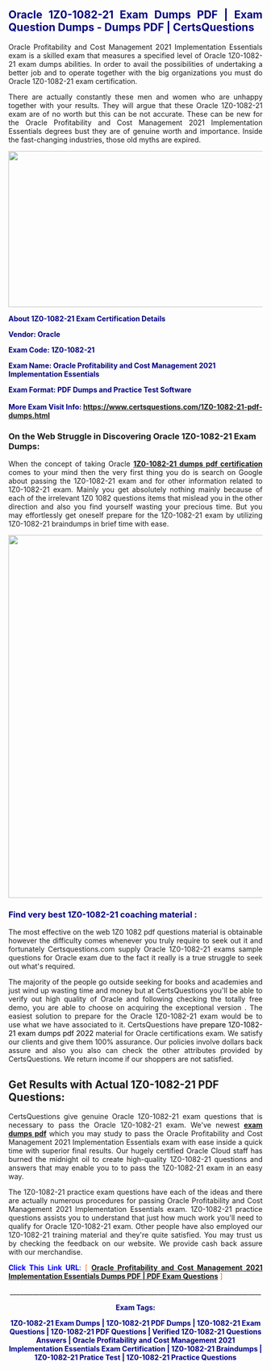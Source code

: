 <h2 style="text-align: justify;"><span style="color: #000080;">Oracle 1Z0-1082-21 Exam Dumps PDF | Exam Question Dumps - Dumps PDF | CertsQuestions</span></h2>
<p style="text-align: justify;">Oracle Profitability and Cost Management 2021 Implementation Essentials exam is a skilled exam that measures a specified level of Oracle  1Z0-1082-21 exam dumps abilities. In order to avail the possibilities of undertaking a better job and to operate together with the big organizations you must do Oracle 1Z0-1082-21 exam certification.</p>
<p style="text-align: justify;">There are actually constantly these men and women who are unhappy together with your results. They will argue that these Oracle  1Z0-1082-21 exam are of no worth but this can be not accurate. These can be new for the Oracle Profitability and Cost Management 2021 Implementation Essentials degrees bust they are of genuine worth and importance. Inside the fast-changing industries, those old myths are expired.</p>
<p><img style="display: block; margin-left: auto; margin-right: auto;" src="https://i.imgur.com/eaP4ae9.png" width="840" height="310" /></p>
<p><span style="color: #000080;"><strong>About 1Z0-1082-21 Exam Certification Details</strong></span></p>
<p><span style="color: #000080;"><strong>Vendor: Oracle<br /></strong></span></p>
<p><span style="color: #000080;"><strong>Exam Code: 1Z0-1082-21</strong></span></p>
<p><span style="color: #000080;"><strong>Exam Name: Oracle Profitability and Cost Management 2021 Implementation Essentials</strong></span></p>
<p><span style="color: #000080;"><strong>Exam Format: PDF Dumps and Practice Test Software<br /><br />More Exam Visit Info: <span style="color: #ff6600;"><a href="https://www.certsquestions.com/1Z0-1082-21-pdf-dumps.html">https://www.certsquestions.com/1Z0-1082-21-pdf-dumps.html</a></span></strong></span></p>
<h3>On the Web Struggle in Discovering Oracle 1Z0-1082-21 Exam Dumps:</h3>
<p style="text-align: justify;">When the concept of taking Oracle <a href="https://www.certsquestions.com/1Z0-1082-21-pdf-dumps.html"><strong> 1Z0-1082-21 dumps pdf certification</strong></a> comes to your mind then the very first thing you do is search on Google about passing the 1Z0-1082-21 exam and for other information related to 1Z0-1082-21 exam. Mainly you get absolutely nothing mainly because of each of the irrelevant 1Z0 1082 questions items that mislead you in the other direction and also you find yourself wasting your precious time. But you may effortlessly get oneself prepare for the 1Z0-1082-21 exam by utilizing 1Z0-1082-21 braindumps in brief time with ease.</p>
<p><a href="https://www.certsquestions.com/1Z0-1082-21-pdf-dumps.html"><img style="display: block; margin-left: auto; margin-right: auto;" src="https://i.imgur.com/pxhoKQ2.png" width="720" /></a></p>
<h3><span style="color: #000080;">Find very best  1Z0-1082-21 coaching material :</span></h3>
<p style="text-align: justify;">The most effective on the web 1Z0 1082 pdf questions material is obtainable however the difficulty comes whenever you truly require to seek out it and fortunately Certsquestions.com supply Oracle 1Z0-1082-21 exams sample questions for Oracle  exam due to the fact it really is a true struggle to seek out what's required.</p>
<p style="text-align: justify;">The majority of the people go outside seeking for books and academies and just wind up wasting time and money but at CertsQuestions you'll be able to verify out high quality of Oracle  and following checking the totally free demo, you are able to choose on acquiring the exceptional version . The easiest solution to prepare for the Oracle 1Z0-1082-21 exam would be to use what we have associated to it. CertsQuestions have <span style="color: #000000;">prepare 1Z0-1082-21 exam dumps pdf 2022</span> material for Oracle certifications exam. We satisfy our clients and give them 100% assurance. Our policies involve dollars back assure and also you also can check the other attributes provided by CertsQuestions. We return income if our shoppers are not satisfied.</p>
<h2>Get Results with Actual 1Z0-1082-21 PDF Questions:</h2>
<p style="text-align: justify;">CertsQuestions give genuine Oracle 1Z0-1082-21 exam questions that is necessary to pass the Oracle  1Z0-1082-21 exam. We've newest<strong>&nbsp;<a href="https://www.certsquestions.com/">exam dumps pdf</a></strong>&nbsp;which you may study to pass the Oracle Profitability and Cost Management 2021 Implementation Essentials exam with ease inside a quick time with superior final results. Our hugely certified Oracle Cloud staff has burned the midnight oil to create high-quality 1Z0-1082-21 questions and answers that may enable you to to pass the 1Z0-1082-21 exam in an easy way.</p>
<p style="text-align: justify;">The 1Z0-1082-21 practice exam questions have each of the ideas and there are actually numerous procedures for passing Oracle Profitability and Cost Management 2021 Implementation Essentials exam. 1Z0-1082-21 practice questions assists you to understand that just how much work you'll need to qualify for Oracle  1Z0-1082-21 exam. Other people have also employed our 1Z0-1082-21 training material and they're quite satisfied. You may trust us by checking the feedback on our website. We provide cash back assure with our merchandise.</p>
<p style="text-align: justify;"><span style="color: #0000ff;"><strong>Click This Link URL</strong>:</span> <span style="color: #ff6600;">[ <strong><a href="https://www.certsquestions.com/oracle-cloud-certification.html">Oracle Profitability and Cost Management 2021 Implementation Essentials Dumps PDF | PDF Exam Questions</a></strong> ]</span></p>
<p style="text-align: center;">______________________________________________________________________________</p>
<p style="text-align: center;"><span style="color: #000080;"><strong>Exam Tags:</strong></span></p>
<p style="text-align: center;"><span style="color: #000080;"><strong>1Z0-1082-21 Exam Dumps | 1Z0-1082-21 PDF Dumps | 1Z0-1082-21 Exam Questions | 1Z0-1082-21 PDF Questions | Verified 1Z0-1082-21 Questions Answers | Oracle Profitability and Cost Management 2021 Implementation Essentials Exam Certification | 1Z0-1082-21 Braindumps | 1Z0-1082-21 Pratice Test | 1Z0-1082-21 Practice Questions</strong></span></p>
